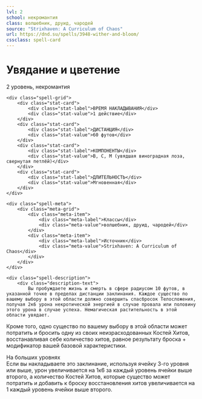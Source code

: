 ```yaml
---
lvl: 2
school: некромантия
class: волшебник, друид, чародей
source: "Strixhaven: A Curriculum of Chaos"
url: https://dnd.su/spells/3948-wither-and-bloom/
cssclass: spell-card
---
```


<div class="spell-container">
    <div class="spell-header">
        <h1 class="spell-name">Увядание и цветение</h1>
        <div class="spell-level">2 уровень, некромантия</div>
    </div>
    
    <div class="spell-grid">
        <div class="stat-card">
            <div class="stat-label">ВРЕМЯ НАКЛАДЫВАНИЯ</div>
            <div class="stat-value">1 действие</div>
        </div>
        <div class="stat-card">
            <div class="stat-label">ДИСТАНЦИЯ</div>
            <div class="stat-value">60 футов</div>
        </div>
        <div class="stat-card">
            <div class="stat-label">КОМПОНЕНТЫ</div>
            <div class="stat-value">В, С, М (увядшая виноградная лоза, свернутая петлёй)</div>
        </div>
        <div class="stat-card">
            <div class="stat-label">ДЛИТЕЛЬНОСТЬ</div>
            <div class="stat-value">Мгновенная</div>
        </div>
    </div>
    
    <div class="spell-meta">
        <div class="meta-grid">
            <div class="meta-item">
                <div class="meta-label">Классы</div>
                <div class="meta-value">волшебник, друид, чародей</div>
            </div>
            <div class="meta-item">
                <div class="meta-label">Источник</div>
                <div class="meta-value">Strixhaven: A Curriculum of Chaos</div>
            </div>
        </div>
    </div>
    
    <div class="spell-description">
        <div class="description-text">
            Вы пробуждаете жизнь и смерть в сфере радиусом 10 футов, в указанной точке в пределах дистанции заклинания. Каждое существо по вашему выбору в этой области должно совершить спасбросок Телосложения, получая 2к6 урона некротической энергией в случае провала или половину этого урона в случае успеха. Немагическая растительность в этой области увядает.
Кроме того, одно существо по вашему выбору в этой области может потратить и бросить одну из своих неизрасходованных Костей Хитов, восстанавливая себе количество хитов, равное результату броска + модификатор вашей базовой характеристики.
        </div>
        <div class="higher-levels">
            <div class="higher-levels-title">На больших уровнях</div>
            <div class="higher-levels-text">
                Если вы накладываете это заклинание, используя ячейку 3-го уровня или выше, урон увеличивается на 1к6 за каждый уровень ячейки выше второго, а количество Костей Хитов, которые существо может потратить и добавить к броску восстановления хитов увеличивается на 1 каждый уровень ячейки выше второго.
            </div>
        </div>
    </div>
</div>